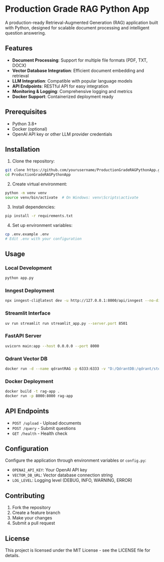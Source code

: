 # Production Grade RAG Python App

A production-ready Retrieval-Augmented Generation (RAG) application built with Python, designed for scalable document processing and intelligent question answering.

## Features

- **Document Processing**: Support for multiple file formats (PDF, TXT, DOCX)
- **Vector Database Integration**: Efficient document embedding and retrieval
- **LLM Integration**: Compatible with popular language models
- **API Endpoints**: RESTful API for easy integration
- **Monitoring & Logging**: Comprehensive logging and metrics
- **Docker Support**: Containerized deployment ready

## Prerequisites

- Python 3.8+
- Docker (optional)
- OpenAI API key or other LLM provider credentials

## Installation

1. Clone the repository:
```bash
git clone https://github.com/yourusername/ProductionGradeRAGPythonApp.git
cd ProductionGradeRAGPythonApp
```

2. Create virtual environment:
```bash
python -m venv venv
source venv/bin/activate  # On Windows: venv\Scripts\activate
```

3. Install dependencies:
```bash
pip install -r requirements.txt
```

4. Set up environment variables:
```bash
cp .env.example .env
# Edit .env with your configuration
```

## Usage

### Local Development
```bash
python app.py
```

### Inngest Deployment
```bash
npx inngest-cli@latest dev -u http://127.0.0.1:8000/api/inngest --no-discovery
```

### Streamlit Interface
```bash
uv run streamlit run streamlit_app.py --server.port 8501
```

### FastAPI Server
```bash
uvicorn main:app --host 0.0.0.0 --port 8000
```

### Qdrant Vector DB
```bash
docker run -d --name qdrantRAG -p 6333:6333 -v "D:/QdrantDB:/qdrant/storage" qdrant/qdrant:latest
```

### Docker Deployment
```bash
docker build -t rag-app .
docker run -p 8000:8000 rag-app
```


## API Endpoints

- `POST /upload` - Upload documents
- `POST /query` - Submit questions
- `GET /health` - Health check

## Configuration

Configure the application through environment variables or `config.py`:

- `OPENAI_API_KEY`: Your OpenAI API key
- `VECTOR_DB_URL`: Vector database connection string
- `LOG_LEVEL`: Logging level (DEBUG, INFO, WARNING, ERROR)

## Contributing

1. Fork the repository
2. Create a feature branch
3. Make your changes
4. Submit a pull request

## License

This project is licensed under the MIT License - see the LICENSE file for details.